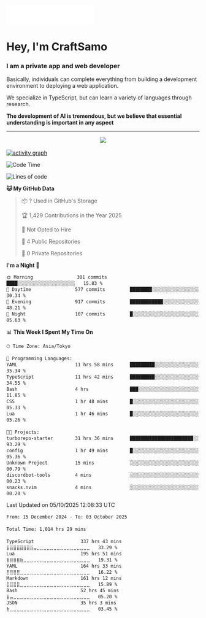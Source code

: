 <img src="images/header.svg"></img>

# Hey, I'm CraftSamo

### I am a private app and web developer

Basically, individuals can complete everything from building a development
environment to deploying a web application.

We specialize in TypeScript, but can learn a variety of languages through
research.

**The development of AI is tremendous, but we believe that essential
understanding is important in any aspect**

---

<p align="center">
  <img alig src="https://github-profile-trophy.vercel.app/?username=craftsamo&theme=onedark&column=-1" />
</p>

[![activity graph](https://github-readme-activity-graph.vercel.app/graph?username=craftsamo&theme=github-dark-dimmed&custom_title=Guilyx%20Activity%20Graph&hide_border=true)](https://github.com/ashutosh00710/github-readme-activity-graph)

<!--START_SECTION:waka-->
![Code Time](http://img.shields.io/badge/Code%20Time-1%2C014%20hrs%2029%20mins-blue)

![Lines of code](https://img.shields.io/badge/From%20Hello%20World%20I%27ve%20Written-582.0%20thousand%20lines%20of%20code-blue)

**🐱 My GitHub Data** 

> 📦 ? Used in GitHub's Storage 
 > 
> 🏆 1,429 Contributions in the Year 2025
 > 
> 🚫 Not Opted to Hire
 > 
> 📜 4 Public Repositories 
 > 
> 🔑 0 Private Repositories 
 > 
**I'm a Night 🦉** 

```text
🌞 Morning                301 commits         ████░░░░░░░░░░░░░░░░░░░░░   15.83 % 
🌆 Daytime                577 commits         ████████░░░░░░░░░░░░░░░░░   30.34 % 
🌃 Evening                917 commits         ████████████░░░░░░░░░░░░░   48.21 % 
🌙 Night                  107 commits         █░░░░░░░░░░░░░░░░░░░░░░░░   05.63 % 
```


📊 **This Week I Spent My Time On** 

```text
🕑︎ Time Zone: Asia/Tokyo

💬 Programming Languages: 
YAML                     11 hrs 58 mins      █████████░░░░░░░░░░░░░░░░   35.34 % 
TypeScript               11 hrs 42 mins      █████████░░░░░░░░░░░░░░░░   34.55 % 
Bash                     4 hrs               ███░░░░░░░░░░░░░░░░░░░░░░   11.85 % 
CSS                      1 hr 48 mins        █░░░░░░░░░░░░░░░░░░░░░░░░   05.33 % 
Lua                      1 hr 46 mins        █░░░░░░░░░░░░░░░░░░░░░░░░   05.26 % 

🐱‍💻 Projects: 
turborepo-starter        31 hrs 36 mins      ███████████████████████░░   93.29 % 
config                   1 hr 49 mins        █░░░░░░░░░░░░░░░░░░░░░░░░   05.36 % 
Unknown Project          15 mins             ░░░░░░░░░░░░░░░░░░░░░░░░░   00.79 % 
discordbot-tools         4 mins              ░░░░░░░░░░░░░░░░░░░░░░░░░   00.23 % 
snacks.nvim              4 mins              ░░░░░░░░░░░░░░░░░░░░░░░░░   00.20 % 
```


 Last Updated on 05/10/2025 12:08:33 UTC
<!--END_SECTION:waka-->

<!--START_SECTION:waka-simple-->

```text
From: 15 December 2024 - To: 03 October 2025

Total Time: 1,014 hrs 29 mins

TypeScript                 337 hrs 43 mins ⣿⣿⣿⣿⣿⣿⣿⣿⣤⣀⣀⣀⣀⣀⣀⣀⣀⣀⣀⣀⣀⣀⣀⣀⣀   33.29 %
Lua                        195 hrs 51 mins ⣿⣿⣿⣿⣷⣀⣀⣀⣀⣀⣀⣀⣀⣀⣀⣀⣀⣀⣀⣀⣀⣀⣀⣀⣀   19.31 %
YAML                       164 hrs 33 mins ⣿⣿⣿⣿⣀⣀⣀⣀⣀⣀⣀⣀⣀⣀⣀⣀⣀⣀⣀⣀⣀⣀⣀⣀⣀   16.22 %
Markdown                   161 hrs 12 mins ⣿⣿⣿⣿⣀⣀⣀⣀⣀⣀⣀⣀⣀⣀⣀⣀⣀⣀⣀⣀⣀⣀⣀⣀⣀   15.89 %
Bash                       52 hrs 45 mins  ⣿⣤⣀⣀⣀⣀⣀⣀⣀⣀⣀⣀⣀⣀⣀⣀⣀⣀⣀⣀⣀⣀⣀⣀⣀   05.20 %
JSON                       35 hrs 3 mins   ⣷⣀⣀⣀⣀⣀⣀⣀⣀⣀⣀⣀⣀⣀⣀⣀⣀⣀⣀⣀⣀⣀⣀⣀⣀   03.45 %
```

<!--END_SECTION:waka-simple-->
